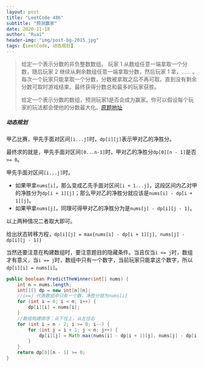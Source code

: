 ```yaml
---
layout: post
title: "LeetCode 486"
subtitle: "预测赢家"
date: 2020-11-18
author: "Ruai"
header-img: "img/post-bg-2015.jpg"
tags: [LeetCode, 动态规划]
---
```


> 给定一个表示分数的非负整数数组。 玩家 1 从数组任意一端拿取一个分数，随后玩家 2 继续从剩余数组任意一端拿取分数，然后玩家 1 拿，…… 。每次一个玩家只能拿取一个分数，分数被拿取之后不再可取。直到没有剩余分数可取时游戏结束。最终获得分数总和最多的玩家获胜。
>
> 
>
> 给定一个表示分数的数组，预测玩家1是否会成为赢家。你可以假设每个玩家的玩法都会使他的分数最大化。[原题地址](https://leetcode-cn.com/problems/predict-the-winner/)

##### 动态规划

甲乙比赛，甲先手面对区间`[i...j]`时，`dp[i][j]`表示甲对乙的净胜分。

最终求的就是，甲先手面对区间`[0...n-1]`时，甲对乙的净胜分`dp[0][n - 1]`是否`>= 0`。

甲先手面对区间`[i...j]`时，

- 如果甲拿`nums[i]`，那么变成乙先手面对区间`[i + 1...j]`，这段区间内乙对甲的净胜分为`dp[i + 1][j]`；那么甲对乙的净胜分就应该是`nums[i] - dp[i + 1][j]`。
- 如果甲拿`nums[j]`，同理可得甲对乙的净胜分为是`nums[j] - dp[i][j - 1]`。

以上两种情况二者取大即可。

给出状态转移方程，`dp[i][j] = max{nums[i] - dp[i + 1][j], nums[j] - dp[i][j - 1]}`

当然还要注意在构建数组时，要注意题目的隐藏条件。当且仅当`i <= j`时，数组才有意义，当`i == j`时，数组中只有一个数字，当前玩家只能拿这个数字，所以`dp[i][i] = nums[i]`。

```java
public boolean PredictTheWinner(int[] nums) {
    int n = nums.length;
    int[][] dp = new int[n][n];
    //i==j 代表数组中只有一个数，净胜分就为nums[i]
    for (int i = 0; i < n; i++) {
        dp[i][i] = nums[i];
    }
    //数组构建顺序：从下往上，从左往右
    for (int i = n - 2; i >= 0; i--) {
        for (int j = i + 1; j < n; j++) {
            dp[i][j] = Math.max(nums[i] - dp[i + 1][j], nums[j] - dp[i][j - 1]);
        }
    }
    return dp[0][n - 1] >= 0;
}
```